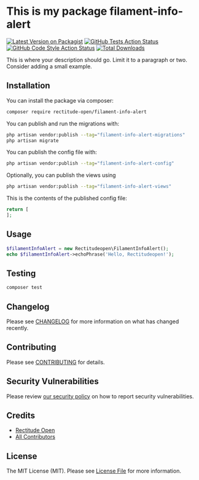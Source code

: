 # This is my package filament-info-alert

[![Latest Version on Packagist](https://img.shields.io/packagist/v/rectitude-open/filament-info-alert.svg?style=flat-square)](https://packagist.org/packages/rectitude-open/filament-info-alert)
[![GitHub Tests Action Status](https://img.shields.io/github/actions/workflow/status/rectitude-open/filament-info-alert/run-tests.yml?branch=main&label=tests&style=flat-square)](https://github.com/rectitude-open/filament-info-alert/actions?query=workflow%3Arun-tests+branch%3Amain)
[![GitHub Code Style Action Status](https://img.shields.io/github/actions/workflow/status/rectitude-open/filament-info-alert/fix-php-code-styling.yml?branch=main&label=code%20style&style=flat-square)](https://github.com/rectitude-open/filament-info-alert/actions?query=workflow%3A"Fix+PHP+code+styling"+branch%3Amain)
[![Total Downloads](https://img.shields.io/packagist/dt/rectitude-open/filament-info-alert.svg?style=flat-square)](https://packagist.org/packages/rectitude-open/filament-info-alert)



This is where your description should go. Limit it to a paragraph or two. Consider adding a small example.

## Installation

You can install the package via composer:

```bash
composer require rectitude-open/filament-info-alert
```

You can publish and run the migrations with:

```bash
php artisan vendor:publish --tag="filament-info-alert-migrations"
php artisan migrate
```

You can publish the config file with:

```bash
php artisan vendor:publish --tag="filament-info-alert-config"
```

Optionally, you can publish the views using

```bash
php artisan vendor:publish --tag="filament-info-alert-views"
```

This is the contents of the published config file:

```php
return [
];
```

## Usage

```php
$filamentInfoAlert = new Rectitudeopen\FilamentInfoAlert();
echo $filamentInfoAlert->echoPhrase('Hello, Rectitudeopen!');
```

## Testing

```bash
composer test
```

## Changelog

Please see [CHANGELOG](CHANGELOG.md) for more information on what has changed recently.

## Contributing

Please see [CONTRIBUTING](.github/CONTRIBUTING.md) for details.

## Security Vulnerabilities

Please review [our security policy](../../security/policy) on how to report security vulnerabilities.

## Credits

- [Rectitude Open](https://github.com/rectitude-open)
- [All Contributors](../../contributors)

## License

The MIT License (MIT). Please see [License File](LICENSE.md) for more information.
